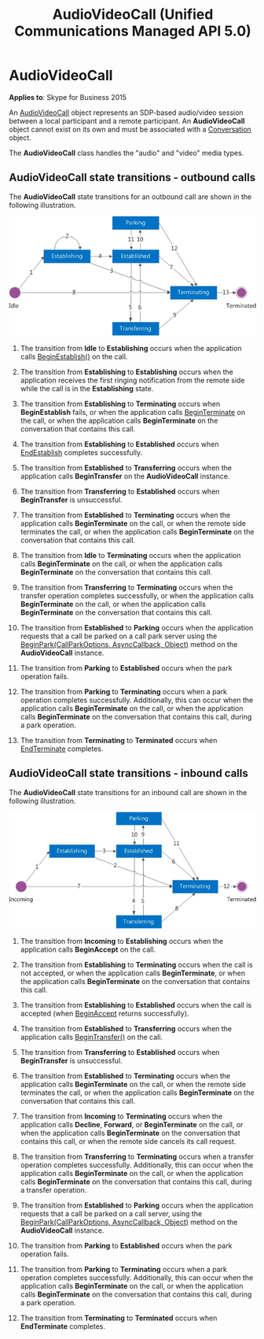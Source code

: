 ﻿---
title: AudioVideoCall (Unified Communications Managed API 5.0)
TOCTitle: AudioVideoCall
ms:assetid: bb378db5-96e7-47df-937d-9f912e33d609
ms:mtpsurl: https://msdn.microsoft.com/en-us/library/Dn466040(v=office.16)
ms:contentKeyID: 65239966
ms.date: 07/27/2015
mtps_version: v=office.16
---

# AudioVideoCall


**Applies to**: Skype for Business 2015

An [AudioVideoCall](https://docs.microsoft.com/dotnet/api/microsoft.rtc.collaboration.audiovideo.audiovideocall?view=ucma-api) object represents an SDP-based audio/video session between a local participant and a remote participant. An **AudioVideoCall** object cannot exist on its own and must be associated with a [Conversation](https://msdn.microsoft.com/en-us/library/hh349224\(v=office.16\)) object.

The **AudioVideoCall** class handles the "audio" and "video" media types.

## AudioVideoCall state transitions - outbound calls

The **AudioVideoCall** state transitions for an outbound call are shown in the following illustration.

![Outbound AudioVideoCall state transitions](images/Dn466040.StateMach_AVCall_Out(Office.16).jpg "Outbound AudioVideoCall state transitions")

1.  The transition from **Idle** to **Establishing** occurs when the application calls [BeginEstablish()](https://msdn.microsoft.com/en-us/library/hh349055\(v=office.16\)) on the call.

2.  The transition from **Establishing** to **Establishing** occurs when the application receives the first ringing notification from the remote side while the call is in the **Establishing** state.

3.  The transition from **Establishing** to **Terminating** occurs when **BeginEstablish** fails, or when the application calls [BeginTerminate](https://msdn.microsoft.com/en-us/library/hh383376\(v=office.16\)) on the call, or when the application calls **BeginTerminate** on the conversation that contains this call.

4.  The transition from **Establishing** to **Established** occurs when [EndEstablish](https://msdn.microsoft.com/en-us/library/hh349248\(v=office.16\)) completes successfully.

5.  The transition from **Established** to **Transferring** occurs when the application calls **BeginTransfer** on the **AudioVideoCall** instance.

6.  The transition from **Transferring** to **Established** occurs when **BeginTransfer** is unsuccessful.

7.  The transition from **Established** to **Terminating** occurs when the application calls **BeginTerminate** on the call, or when the remote side terminates the call, or when the application calls **BeginTerminate** on the conversation that contains this call.

8.  The transition from **Idle** to **Terminating** occurs when the application calls **BeginTerminate** on the call, or when the application calls **BeginTerminate** on the conversation that contains this call.

9.  The transition from **Transferring** to **Terminating** occurs when the transfer operation completes successfully, or when the application calls **BeginTerminate** on the call, or when the application calls **BeginTerminate** on the conversation that contains this call.

10. The transition from **Established** to **Parking** occurs when the application requests that a call be parked on a call park server using the [BeginPark(CallParkOptions, AsyncCallback, Object)](https://msdn.microsoft.com/en-us/library/hh384250\(v=office.16\)) method on the **AudioVideoCall** instance.

11. The transition from **Parking** to **Established** occurs when the park operation fails.

12. The transition from **Parking** to **Terminating** occurs when a park operation completes successfully. Additionally, this can occur when the application calls **BeginTerminate** on the call, or when the application calls **BeginTerminate** on the conversation that contains this call, during a park operation.

13. The transition from **Terminating** to **Terminated** occurs when [EndTerminate](https://msdn.microsoft.com/en-us/library/hh383074\(v=office.16\)) completes.

## AudioVideoCall state transitions - inbound calls

The **AudioVideoCall** state transitions for an inbound call are shown in the following illustration.

![Inbount AudioVideoCall state transitions](images/Dn466040.StateMach_AVCall_In(Office.16).jpg "Inbount AudioVideoCall state transitions")

1.  The transition from **Incoming** to **Establishing** occurs when the application calls **BeginAccept** on the call.

2.  The transition from **Establishing** to **Terminating** occurs when the call is not accepted, or when the application calls **BeginTerminate**, or when the application calls **BeginTerminate** on the conversation that contains this call.

3.  The transition from **Establishing** to **Established** occurs when the call is accepted (when [BeginAccept](https://msdn.microsoft.com/en-us/library/hh383161\(v=office.16\)) returns successfully).

4.  The transition from **Established** to **Transferring** occurs when the application calls [BeginTransfer()](https://msdn.microsoft.com/en-us/library/hh348986\(v=office.16\)) on the call.

5.  The transition from **Transferring** to **Established** occurs when **BeginTransfer** is unsuccessful.

6.  The transition from **Established** to **Terminating** occurs when the application calls **BeginTerminate** on the call, or when the remote side terminates the call, or when the application calls **BeginTerminate** on the conversation that contains this call.

7.  The transition from **Incoming** to **Terminating** occurs when the application calls **Decline**, **Forward**, or **BeginTerminate** on the call, or when the application calls **BeginTerminate** on the conversation that contains this call, or when the remote side cancels its call request.

8.  The transition from **Transferring** to **Terminating** occurs when a transfer operation completes successfully. Additionally, this can occur when the application calls **BeginTerminate** on the call, or when the application calls **BeginTerminate** on the conversation that contains this call, during a transfer operation.

9.  The transition from **Established** to **Parking** occurs when the application requests that a call be parked on a call server, using the [BeginPark(CallParkOptions, AsyncCallback, Object)](https://msdn.microsoft.com/en-us/library/hh384250\(v=office.16\)) method on the **AudioVideoCall** instance.

10. The transition from **Parking** to **Established** occurs when the park operation fails.

11. The transition from **Parking** to **Terminating** occurs when a park operation completes successfully. Additionally, this can occur when the application calls **BeginTerminate** on the call, or when the application calls **BeginTerminate** on the conversation that contains this call, during a park operation.

12. The transition from **Terminating** to **Terminated** occurs when **EndTerminate** completes.


